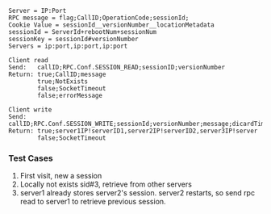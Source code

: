 ```
Server = IP:Port
RPC message = flag;CallID;OperationCode;sessionId;
Cookie Value = sessionId__versionNumber__locationMetadata
sessionId = ServerId+rebootNum+sessionNum
sessionKey = sessionId#versionNumber
Servers = ip:port,ip:port,ip:port
```

```
Client read
Send:   callID;RPC.Conf.SESSION_READ;sessionID;versionNumber
Return: true;CallID;message
        true;NotExists
        false;SocketTimeout
        false;errorMessage
```

```
Client write
Send:   callID;RPC.Conf.SESSION_WRITE;sessionId;versionNumber;message;dicardTime
Return: true;server1IP!serverID1,server2IP!serverID2,server3IP!server
        false;SocketTimeout
```


### Test Cases
1. First visit, new a session
2. Locally not exists sid#3, retrieve from other servers
3. server1 already stores server2's session. server2 restarts, so send rpc read to server1 to retrieve previous session.
